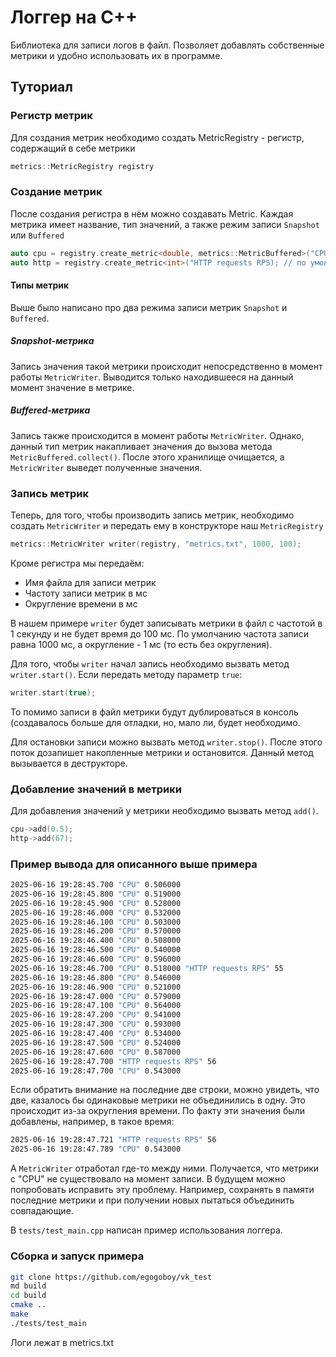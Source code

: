 # Логгер на C++
Библиотека для записи логов в файл. Позволяет добавлять собственные метрики и удобно использовать их в программе.

## Туториал
### Регистр метрик
Для создания метрик необходимо создать MetricRegistry - регистр, содержащий в себе метрики
```C++
metrics::MetricRegistry registry
```

### Создание метрик
После создания регистра в нём можно создавать Metric. Каждая метрика имеет название, тип значений, а также режим записи `Snapshot` или `Buffered`
```C++
auto cpu = registry.create_metric<double, metrics::MetricBuffered>("CPU");
auto http = registry.create_metric<int>("HTTP requests RPS); // по умолчанию тип метрики - metrics::MetricSnapshot
```

#### Типы метрик
Выше было написано про два режима записи метрик `Snapshot` и `Buffered`.
##### Snapshot-метрика
Запись значения такой метрики происходит непосредственно в момент работы `MetricWriter`. Выводится только находившееся на данный момент значение в метрике.
##### Buffered-метрика
Запись также происходится в момент работы `MetricWriter`. Однако, данный тип метрик накапливает значения до вызова метода `MetricBuffered.collect()`. После этого хранилище очищается, а `MetricWriter` выведет полученные значения.

### Запись метрик
Теперь, для того, чтобы производить запись метрик, необходимо создать `MetricWriter` и передать ему в конструкторе наш `MetricRegistry`
```C++
metrics::MetricWriter writer(registry, "metrics.txt", 1000, 100);
```
Кроме регистра мы передаём:
- Имя файла для записи метрик
- Частоту записи метрик в мс
- Округление времени в мс

В нашем примере `writer` будет записывать метрики в файл с частотой в 1 секунду и не будет время до 100 мс. 
По умолчанию частота записи равна 1000 мс, а округление - 1 мс (то есть без округления).

Для того, чтобы `writer` начал запись необходимо вызвать метод `writer.start()`. Если передать методу параметр `true`:
```C++
writer.start(true);
```
То помимо записи в файл метрики будут дублироваться в консоль (создавалось больше для отладки, но, мало ли, будет необходимо.

Для остановки записи можно вызвать метод `writer.stop()`. После этого поток дозапишет накопленные метрики и остановится. Данный метод вызывается в деструкторе.

### Добавление значений в метрики
Для добавления значений у метрики необходимо вызвать метод `add()`.
```C++
cpu->add(0.5);
http->add(67);
```

### Пример вывода для описанного выше примера
```bash
2025-06-16 19:28:45.700 "CPU" 0.506000
2025-06-16 19:28:45.800 "CPU" 0.519000
2025-06-16 19:28:45.900 "CPU" 0.528000
2025-06-16 19:28:46.000 "CPU" 0.532000
2025-06-16 19:28:46.100 "CPU" 0.503000
2025-06-16 19:28:46.200 "CPU" 0.570000
2025-06-16 19:28:46.400 "CPU" 0.508000
2025-06-16 19:28:46.500 "CPU" 0.540000
2025-06-16 19:28:46.600 "CPU" 0.596000
2025-06-16 19:28:46.700 "CPU" 0.518000 "HTTP requests RPS" 55
2025-06-16 19:28:46.800 "CPU" 0.546000
2025-06-16 19:28:46.900 "CPU" 0.521000
2025-06-16 19:28:47.000 "CPU" 0.579000
2025-06-16 19:28:47.100 "CPU" 0.564000
2025-06-16 19:28:47.200 "CPU" 0.541000
2025-06-16 19:28:47.300 "CPU" 0.593000
2025-06-16 19:28:47.400 "CPU" 0.534000
2025-06-16 19:28:47.500 "CPU" 0.524000
2025-06-16 19:28:47.600 "CPU" 0.587000
2025-06-16 19:28:47.700 "HTTP requests RPS" 56
2025-06-16 19:28:47.700 "CPU" 0.543000
```
Если обратить внимание на последние две строки, можно увидеть, что две, казалось бы одинаковые метрики не объединились в одну. Это происходит из-за округления времени. По факту эти значения были добавлены, например, в такое время:
```bash
2025-06-16 19:28:47.721 "HTTP requests RPS" 56
2025-06-16 19:28:47.789 "CPU" 0.543000
```
А `MetricWriter` отработал где-то между ними. Получается, что метрики с "CPU" не существовало на момент записи. В будущем можно попробовать исправить эту проблему. Например, сохранять в памяти последние метрики и при получении новых пытаться объединить совпадающие.

В `tests/test_main.cpp` написан пример использования логгера.

### Сборка и запуск примера
```bash
git clone https://github.com/egogoboy/vk_test
md build
cd build
cmake ..
make
./tests/test_main
```
Логи лежат в metrics.txt
